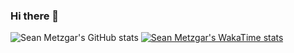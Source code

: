 ### Hi there 👋

![Sean Metzgar's GitHub stats](https://seanmetzgar-readme-stats.vercel.app/api?username=seanmetzgar&count_private=true&include_all_commits=true&show_icons=true&theme=dracula)
[![Sean Metzgar's WakaTime stats](https://seanmetzgar-readme-stats.vercel.app/api/wakatime?username=seanmetzgar&theme=dracula)](https://wakatime.com/@seanmetzgar)

<!--
**seanmetzgar/seanmetzgar** is a ✨ _special_ ✨ repository because its `README.md` (this file) appears on your GitHub profile.

Here are some ideas to get you started:

- 🔭 I’m currently working on ...
- 🌱 I’m currently learning ...
- 👯 I’m looking to collaborate on ...
- 🤔 I’m looking for help with ...
- 💬 Ask me about ...
- 📫 How to reach me: ...
- 😄 Pronouns: ...
- ⚡ Fun fact: ...
-->

